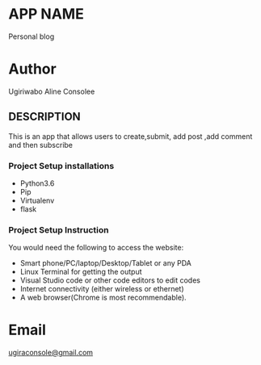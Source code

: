 # APP NAME

Personal blog

# Author

Ugiriwabo Aline Consolee

## DESCRIPTION

This is an app that allows users to create,submit, add post ,add comment and then subscribe 

### Project Setup installations

* Python3.6
* Pip
* Virtualenv
* flask

### Project Setup Instruction
You would need the following to access the website:

* Smart phone/PC/laptop/Desktop/Tablet or any PDA
* Linux Terminal for getting the output
* Visual Studio code or other code editors to edit codes
* Internet connectivity (either wireless or ethernet)
* A web browser(Chrome is most recommendable).

# Email
ugiraconsole@gmail.com